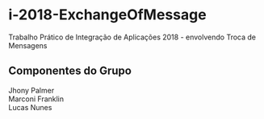 # i-2018-ExchangeOfMessage
Trabalho Prático de Integração de Aplicações 2018 - envolvendo Troca de Mensagens

## Componentes do Grupo
<p>
  Jhony Palmer<br />
  Marconi Franklin<br />
  Lucas Nunes
</p>
